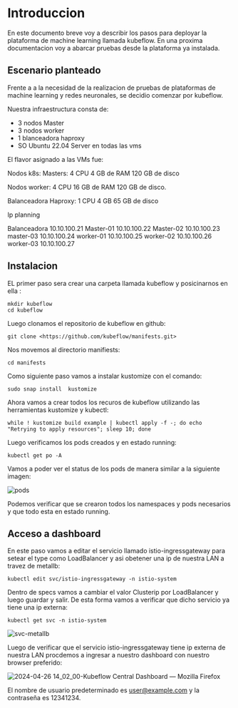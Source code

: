 # Introduccion

En este documento breve voy a describir los pasos para deployar la plataforma de machine learning llamada kubeflow. En una proxima documentacion voy a abarcar pruebas desde la plataforma ya instalada.

## Escenario planteado

Frente a a la necesidad de la realizacion de pruebas de plataformas de machine learning  y redes neuronales, se decidio comenzar por kubeflow.

Nuestra  infraestructura consta de:

- 3 nodos Master
- 3 nodos worker
- 1 blanceadora haproxy
- SO Ubuntu 22.04 Server en todas las vms

El flavor asignado a las VMs fue:

Nodos k8s:
Masters:
4 CPU
4 GB de RAM
120 GB de disco

Nodos worker:
4 CPU
16 GB de RAM
120 GB de disco.

Balanceadora Haproxy:
1 CPU
4 GB
65 GB de disco

Ip planning

Balanceadora 10.10.100.21
Master-01 10.10.100.22
Master-02 10.10.100.23
master-03 10.10.100.24
worker-01 10.10.100.25
worker-02 10.10.100.26
worker-03 10.10.100.27

## Instalacion

EL primer paso sera  crear una carpeta llamada kubeflow y posicinarnos en ella :

```
mkdir kubeflow
cd kubeflow
```

Luego clonamos el repositorio de kubeflow en github:

```
git clone <https://github.com/kubeflow/manifests.git>
```

Nos movemos al directorio manifiests:

```
cd manifests
```

Como siguiente paso vamos a instalar kustomize con el comando:

```
sudo snap install  kustomize
```

Ahora vamos a crear todos los recuros de kubeflow utilizando las herramientas  kustomize y kubectl:

```
while ! kustomize build example | kubectl apply -f -; do echo "Retrying to apply resources"; sleep 10; done
```

Luego verificamos los pods creados y en estado running:

```
kubectl get po -A
```
Vamos a poder ver el status de los pods de manera similar a la siguiente imagen:



![pods](https://github.com/jlbisconti/k8s-vanilla/assets/144631732/4d479981-ad10-4aca-a1f7-adeda087c28d)

Podemos verificar que se crearon todos los namespaces y pods necesarios y que todo esta en estado running.


## Acceso a dashboard

En este paso vamos a editar el servicio  llamado istio-ingressgateway para setear el type como LoadBalancer y asi obetener una ip de nuestra LAN a travez de metallb:
```
kubectl edit svc/istio-ingressgateway -n istio-system
```
Dentro de specs vamos a cambiar el valor Clusterip por LoadBalancer y luego guardar y salir. De esta forma vamos a verificar que dicho servicio ya tiene una ip externa:

```
kubectl get svc -n istio-system
```


![svc-metallb](https://github.com/jlbisconti/k8s-vanilla/assets/144631732/cac0d8b8-5164-410c-9d54-99c763c74104)

Luego de verificar que el servicio istio-ingressgateway tiene ip externa de nuestra LAN procdemos a ingresar a nuestro dashboard con nuestro browser preferido:



![2024-04-26 14_02_00-Kubeflow Central Dashboard — Mozilla Firefox](https://github.com/jlbisconti/k8s-vanilla/assets/144631732/b0f8dea3-088f-4b5e-a703-f10e6f75fa47)

El nombre de usuario predeterminado es user@example.com y la contraseña es 12341234.










